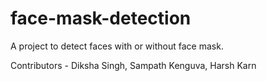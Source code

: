 # face-mask-detection
A project to detect faces with or without face mask.



Contributors - Diksha Singh, Sampath Kenguva, Harsh Karn
